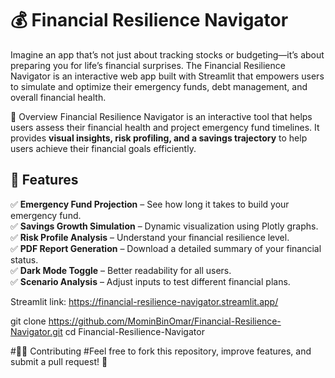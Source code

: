 # 💰 Financial Resilience Navigator
Imagine an app that’s not just about tracking stocks or budgeting—it’s about preparing you for life’s financial surprises. The Financial Resilience Navigator is an interactive web app built with Streamlit that empowers users to simulate and optimize their emergency funds, debt management, and overall financial health. 



📌 Overview
Financial Resilience Navigator is an interactive tool that helps users assess their financial health and project emergency fund timelines. It provides **visual insights, risk profiling, and a savings trajectory** to help users achieve their financial goals efficiently.

## 🚀 Features
✅ **Emergency Fund Projection** – See how long it takes to build your emergency fund.  
✅ **Savings Growth Simulation** – Dynamic visualization using Plotly graphs.  
✅ **Risk Profile Analysis** – Understand your financial resilience level.  
✅ **PDF Report Generation** – Download a detailed summary of your financial status.  
✅ **Dark Mode Toggle** – Better readability for all users.  
✅ **Scenario Analysis** – Adjust inputs to test different financial plans.  

Streamlit link:
https://financial-resilience-navigator.streamlit.app/

git clone https://github.com/MominBinOmar/Financial-Resilience-Navigator.git
  cd Financial-Resilience-Navigator

#👨‍💻 Contributing
#Feel free to fork this repository, improve features, and submit a pull request! 🚀
